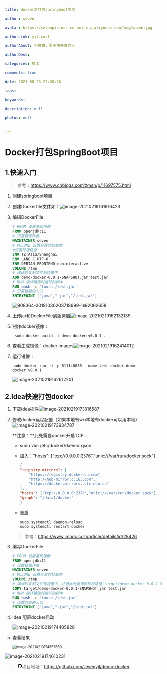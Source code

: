```yaml
---
title: docker之打包springboot项目

author: seven

avatar: https://sevenpic.oss-cn-beijing.aliyuncs.com/img/seven.jpg

authorLink: yjl.cool

authorAbout: 不懂猫，更不懂开发的人

authorDesc: 

categories: 技术

comments: true

date: 2021-08-23 22:20:28

tags: 

keywords: 

description: null

photos: null


---
```


# Docker打包SpringBoot项目

## 1.快速入门

> 参考：https://www.cnblogs.com/zmsn/p/11697575.html

1. 创建springboot项目

2. 创建Dockerfile文件如：![image-20210219161916423](https://sevenpic.oss-cn-beijing.aliyuncs.com/img/image-20210219161916423.png)

3. 编辑DockerFile

   ```dockerfile
   # FROM 设置基础镜像
   FROM openjdk:11
   # 设置镜像作者
   MAINTAINER seven
   # VOLUME 设置容器的挂载卷
   #设置环境信息
   ENV TZ Asia/Shanghai
   ENV LANG C.UTF-8
   ENV DEBIAN_FRONTEND noninteractive
   VOLUME /tmp
   # 编译时复制文件到镜像中
   ADD demo-docker-0.0.1-SNAPSHOT.jar test.jar
   # RUN 编译镜像时运行的脚本
   RUN bash -c 'touch /test.jar'
   # 设置容器的入口
   ENTRYPOINT ["java","-jar","/test.jar"]
   ```

   ![908364-20181030203718699-1692062658](https://sevenpic.oss-cn-beijing.aliyuncs.com/img/908364-20181030203718699-1692062658.png)

4. 上传jar和DockerFile到服务器![image-20210219162132139](https://sevenpic.oss-cn-beijing.aliyuncs.com/img/image-20210219162132139.png)

5. 制作docker镜像：

   ```shell
    sudo docker build -t demo-docker:v0.0.1 .
   ```

6. 查看生成镜像：docker images![image-20210219162414012](https://sevenpic.oss-cn-beijing.aliyuncs.com/img/image-20210219162414012.png)

7. 运行镜像：

   ```shell
   sudo docker run -d -p 8111:8080 --name test-docker demo-docker:v0.0.1
   ```

   ![image-20210219162612201](https://sevenpic.oss-cn-beijing.aliyuncs.com/img/image-20210219162612201.png)

## 2.Idea快速打包docker

1. 下载idea插件![image-20210219173816587](https://sevenpic.oss-cn-beijing.aliyuncs.com/img/image-20210219173816587.png)

2. 修改docker远程配置（如果本地有win本地有docker可以用本地）![image-20210219173934787](https://sevenpic.oss-cn-beijing.aliyuncs.com/img/image-20210219173934787.png)

   **注意：**此处需要docker开启TCP

   - sudo vim /etc/docker/daemon.json 

   - 加入："hosts": ["tcp://0.0.0.0:2376","unix:///var/run/docker.sock"]

     ```json
     {
     "registry-mirrors": [
         "https://registry.docker-cn.com",
         "http://hub-mirror.c.163.com",
         "https://docker.mirrors.ustc.edu.cn"
     ],
     "hosts": ["tcp://0.0.0.0:2376","unix:///var/run/docker.sock"],
     "graph": "/data1/docker"
     }
     ```

   - 重启

     ```shell
     sudo systemctl daemon-reload 
     sudo systemctl restart docker
     ```

   > 参考：https://www.imooc.com/article/details/id/28426

3. 编写DockerFile

   ```dockerfile
   # FROM 设置基础镜像
   FROM openjdk:11
   # 设置镜像作者
   MAINTAINER seven
   # VOLUME 设置容器的挂载卷
   VOLUME /tmp
   # 编译时复制文件到镜像中，注意此处是当前开发路径‘target/demo-docker-0.0.1-SNAPSHOT.jar’
   COPY target/demo-docker-0.0.1-SNAPSHOT.jar test.jar
   # RUN 编译镜像时运行的脚本
   RUN bash -c 'touch /test.jar'
   # 设置容器的入口
   ENTRYPOINT ["java","-jar","/test.jar"]
   ```

4. idea 配置docker启动

   ![image-20210219174405828](https://sevenpic.oss-cn-beijing.aliyuncs.com/img/image-20210219174405828.png)

5. 查看结果

   <img src="https://sevenpic.oss-cn-beijing.aliyuncs.com/img/image-20210219174557569.png" alt="image-20210219174557569" style="zoom:80%;" />

![image-20210219174610231](https://sevenpic.oss-cn-beijing.aliyuncs.com/img/image-20210219174610231.png)

> <svg t="1613728477345" class="icon" viewBox="0 0 1024 1024" version="1.1" xmlns="http://www.w3.org/2000/svg" p-id="2267" width="15" height="15"><path d="M64.6 512c0 195.6 125.4 361.9 300.1 422.9 23.5 5.9 19.9-10.8 19.9-22.2v-77.6c-135.8 15.9-141.3-74-150.5-89-18.5-31.5-61.9-39.5-49-54.5 31-15.9 62.5 4 98.9 58 26.4 39.1 77.9 32.5 104.1 26 5.7-23.5 17.9-44.5 34.7-60.9-140.7-25.2-199.4-111.1-199.4-213.3 0-49.5 16.4-95.1 48.4-131.8-20.4-60.6 1.9-112.4 4.9-120.1 58.2-5.2 118.5 41.6 123.3 45.3 33.1-8.9 70.8-13.7 112.9-13.7 42.4 0 80.3 4.9 113.5 13.9 11.3-8.6 67.3-48.8 121.4-43.9 2.9 7.7 24.7 58.3 5.5 118.1 32.5 36.8 49 82.8 49 132.4 0 102.3-59 188.3-200.2 213.2 23.5 23.3 38.1 55.5 38.1 91.1v112.7c0.8 9 0 17.9 15.1 17.9C832.7 877 960.4 709.4 960.4 512.1c0-247.5-200.6-447.9-447.9-447.9C265 64.1 64.6 264.5 64.6 512z" fill="" p-id="2268"></path></svg>项目地址：https://github.com/sevenyjl/demo-docker


